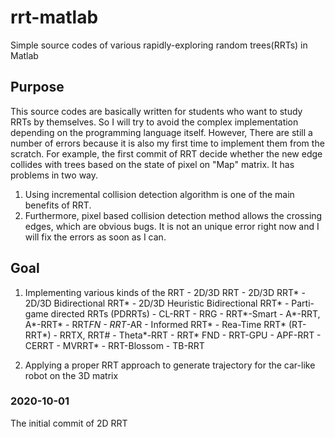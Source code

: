 # rrt-matlab
Simple source codes of various rapidly-exploring random trees(RRTs) in Matlab

## Purpose
This source codes are basically written for students who want to study RRTs by themselves.
So I will try to avoid the complex implementation depending on the programming language itself.
However, There are still a number of errors because it is also my first time to implement them from the scratch.
For example, the first commit of RRT decide whether the new edge collides with trees based on the state of pixel on "Map" matrix.
It has problems in two way.
  1) Using incremental collision detection algorithm is one of the main benefits of RRT.
  2) Furthermore, pixel based collision detection method allows the crossing edges, which are obvious bugs.
It is not an unique error right now and I will fix the errors as soon as I can.

## Goal
  1) Implementing various kinds of the RRT
    - 2D/3D RRT
    - 2D/3D RRT*
    - 2D/3D Bidirectional RRT*
    - 2D/3D Heuristic Bidirectional RRT*
    - Parti-game directed RRTs (PDRRTs)
    - CL-RRT
    - RRG
    - RRT*-Smart
    - A*-RRT, A*-RRT*
    - RRT*FN
    - RRT*-AR
    - Informed RRT*
    - Rea-Time RRT* (RT-RRT*)
    - RRTX, RRT#
    - Theta*-RRT
    - RRT* FND
    - RRT-GPU
    - APF-RRT
    - CERRT
    - MVRRT*
    - RRT-Blossom
    - TB-RRT
    
  2) Applying a proper RRT approach to generate trajectory for the car-like robot on the 3D matrix
  
### 2020-10-01
The initial commit of 2D RRT
